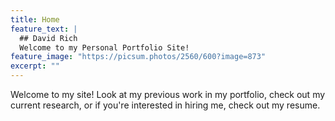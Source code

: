 ```yaml
---
title: Home
feature_text: |
  ## David Rich
  Welcome to my Personal Portfolio Site!
feature_image: "https://picsum.photos/2560/600?image=873"
excerpt: ""
---
```


Welcome to my site! Look at my previous work in my portfolio, check out my current research, or if you're interested in hiring me, check out my resume.
